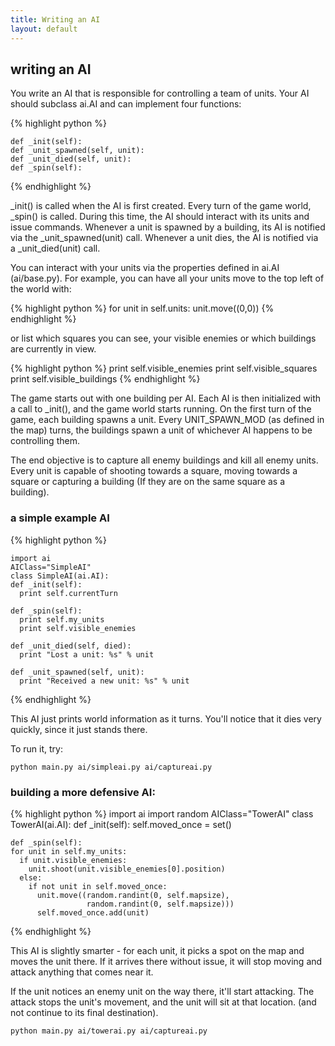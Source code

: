 ```yaml
---
title: Writing an AI
layout: default
---
```


## writing an AI

You write an AI that is responsible for controlling a team of units. Your AI
should subclass ai.AI and can implement four functions:


{% highlight python %}

    def _init(self):
    def _unit_spawned(self, unit):
    def _unit_died(self, unit):
    def _spin(self):

{% endhighlight %}

_init() is called when the AI is first created. Every turn of the game world,
_spin() is called. During this time, the AI should interact with its units and
issue commands. Whenever a unit is spawned by a building, its AI is notified
via the _unit_spawned(unit) call. Whenever a unit dies, the AI is notified via
a _unit_died(unit) call.

You can interact with your units via the properties defined in ai.AI
(ai/base.py). For example, you can have all your units move to the top left of
the world with:



{% highlight python %}
    for unit in self.units:
      unit.move((0,0))
{% endhighlight %}


or list which squares you can see, your visible enemies or which buildings are
currently in view.



{% highlight python %}
    print self.visible_enemies
    print self.visible_squares
    print self.visible_buildings
{% endhighlight %}


The game starts out with one building per AI. Each AI is then initialized with
a call to _init(), and the game world starts running. On the first turn of the
game, each building spawns a unit. Every UNIT_SPAWN_MOD (as defined in the
map) turns, the buildings spawn a unit of whichever AI happens to be
controlling them.

The end objective is to capture all enemy buildings and kill all enemy units.
Every unit is capable of shooting towards a square, moving towards a square or
capturing a building (If they are on the same square as a building).

### a simple example AI



{% highlight python %}

    import ai
    AIClass="SimpleAI"
    class SimpleAI(ai.AI):
    def _init(self):
      print self.currentTurn

    def _spin(self):
      print self.my_units
      print self.visible_enemies

    def _unit_died(self, died):
      print "Lost a unit: %s" % unit

    def _unit_spawned(self, unit):
      print "Received a new unit: %s" % unit


{% endhighlight %}

This AI just prints world information as it turns. You'll notice that it dies
very quickly, since it just stands there.

To run it, try:



    python main.py ai/simpleai.py ai/captureai.py


### building a more defensive AI:



{% highlight python %}
    import ai
    import random
    AIClass="TowerAI"
    class TowerAI(ai.AI):
    def _init(self):
    self.moved_once = set()

    def _spin(self):
    for unit in self.my_units:
      if unit.visible_enemies:
        unit.shoot(unit.visible_enemies[0].position)
      else:
        if not unit in self.moved_once:
          unit.move((random.randint(0, self.mapsize),
                     random.randint(0, self.mapsize)))
          self.moved_once.add(unit)

{% endhighlight %}

This AI is slightly smarter - for each unit, it picks a spot on the map and
moves the unit there. If it arrives there without issue, it will stop moving
and attack anything that comes near it.

If the unit notices an enemy unit on the way there, it'll start attacking. The
attack stops the unit's movement, and the unit will sit at that location. (and
not continue to its final destination).



    python main.py ai/towerai.py ai/captureai.py


